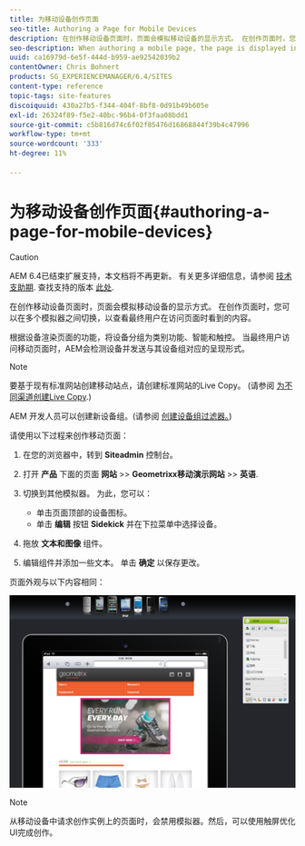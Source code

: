 ```yaml
---
title: 为移动设备创作页面
seo-title: Authoring a Page for Mobile Devices
description: 在创作移动设备页面时，页面会模拟移动设备的显示方式。 在创作页面时，您可以在多个模拟器之间切换，以查看最终用户在访问页面时看到的内容。
seo-description: When authoring a mobile page, the page is displayed in a way that emulates the mobile device. When authoring the page, you can switch between several emulators to see what the end-user sees when accessing the page.
uuid: ca16979d-6e5f-444d-b959-ae92542039b2
contentOwner: Chris Bohnert
products: SG_EXPERIENCEMANAGER/6.4/SITES
content-type: reference
topic-tags: site-features
discoiquuid: 430a27b5-f344-404f-8bf8-0d91b49b605e
exl-id: 26324f89-f5e2-40bc-96b4-0f3faa08bdd1
source-git-commit: c5b816d74c6f02f85476d16868844f39b4c47996
workflow-type: tm+mt
source-wordcount: '333'
ht-degree: 11%

---
```


# 为移动设备创作页面{#authoring-a-page-for-mobile-devices}

>[!CAUTION]
>
>AEM 6.4已结束扩展支持，本文档将不再更新。 有关更多详细信息，请参阅 [技术支助期](https://helpx.adobe.com/cn/support/programs/eol-matrix.html). 查找支持的版本 [此处](https://experienceleague.adobe.com/docs/).

在创作移动设备页面时，页面会模拟移动设备的显示方式。 在创作页面时，您可以在多个模拟器之间切换，以查看最终用户在访问页面时看到的内容。

根据设备渲染页面的功能，将设备分组为类别功能、智能和触控。 当最终用户访问移动页面时，AEM会检测设备并发送与其设备组对应的呈现形式。

>[!NOTE]
>
>要基于现有标准网站创建移动站点，请创建标准网站的Live Copy。 (请参阅 [为不同渠道创建Live Copy](/help/sites-administering/msm-livecopy.md).)
>
>AEM 开发人员可以创建新设备组。(请参阅 [创建设备组过滤器。](/help/sites-developing/groupfilters.md))

请使用以下过程来创作移动页面：

1. 在您的浏览器中，转到 **Siteadmin** 控制台。
1. 打开 **产品** 下面的页面 **网站** >> **Geometrixx移动演示网站** >> **英语**.

1. 切换到其他模拟器。 为此，您可以：

   * 单击页面顶部的设备图标。
   * 单击 **编辑** 按钮 **Sidekick** 并在下拉菜单中选择设备。

1. 拖放 **文本和图像** 组件。
1. 编辑组件并添加一些文本。 单击 **确定** 以保存更改。

页面外观与以下内容相同：

![mobileipademu](assets/mobileipademu.png)

>[!NOTE]
>
>从移动设备中请求创作实例上的页面时，会禁用模拟器。然后，可以使用触屏优化UI完成创作。
